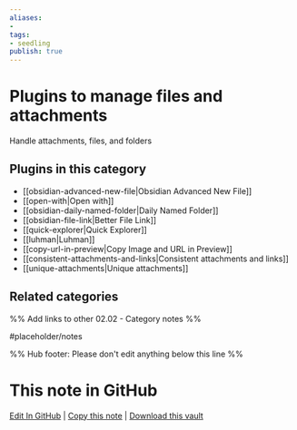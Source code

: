 ```yaml
---
aliases:
- 
tags: 
- seedling 
publish: true
---
```



# Plugins to manage files and attachments

Handle attachments, files, and folders

## Plugins in this category

- [[obsidian-advanced-new-file|Obsidian Advanced New File]]
- [[open-with|Open with]]
- [[obsidian-daily-named-folder|Daily Named Folder]]
- [[obsidian-file-link|Better File Link]]
- [[quick-explorer|Quick Explorer]]
- [[luhman|Luhman]]
- [[copy-url-in-preview|Copy Image and URL in Preview]]
- [[consistent-attachments-and-links|Consistent attachments and links]]
- [[unique-attachments|Unique attachments]]

## Related categories

%% Add links to other 02.02 - Category notes %%

#placeholder/notes

%% Hub footer: Please don't edit anything below this line %%

# This note in GitHub

<span class="git-footer">[Edit In GitHub](https://github.dev/obsidian-community/obsidian-hub/blob/main/02%20-%20Community%20Expansions/02.01%20Plugins%20by%20Category/Plugins%20to%20manage%20files%20and%20attachments.md "git-hub-edit-note") | [Copy this note](https://raw.githubusercontent.com/obsidian-community/obsidian-hub/main/02%20-%20Community%20Expansions/02.01%20Plugins%20by%20Category/Plugins%20to%20manage%20files%20and%20attachments.md "git-hub-copy-note") | [Download this vault](https://github.com/obsidian-community/obsidian-hub/archive/refs/heads/main.zip "git-hub-download-vault") </span>